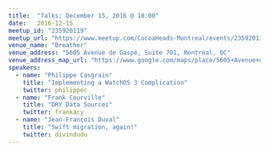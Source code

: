 ```yaml
---
title:  "Talks: December 15, 2016 @ 18:00"
date:   2016-12-15
meetup_id: "235920119"
meetup_url: "https://www.meetup.com/CocoaHeads-Montreal/events/235920119/"
venue_name: "Breather"
venue_address: "5605 Avenue de Gaspé, Suite 701, Montréal, QC"
venue_address_map_url: "https://www.google.com/maps/place/5605+Avenue+de+Gasp%C3%A9+%23701,+Montr%C3%A9al,+QC+H2T+2A4,+Canada/@45.5282428,-73.5980018,16z/data=!4m2!3m1!1s0x4cc9197b5d847dd9:0x2f74668dca6a58d3?hl=en"
speakers:
  - name: "Philippe Casgrain"
    title: "Implementing a WatchOS 3 Complication"
    twitter: philippec
  - name: "Frank Courville"
    title: "DRY Data Sources"
    twitter: frankacy
  - name: "Jean-François Duval"
    title: "Swift migration, again!"
    twitter: divindudu
---
```

